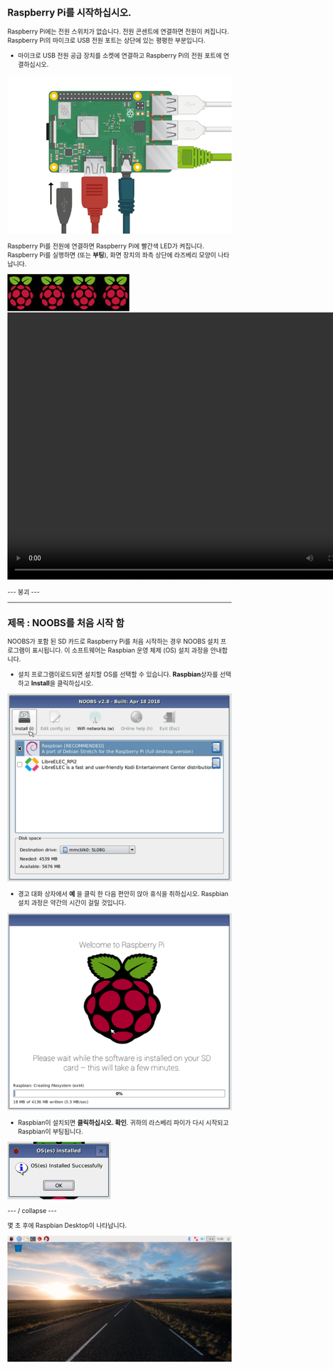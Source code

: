 ## Raspberry Pi를 시작하십시오.

Raspberry Pi에는 전원 스위치가 없습니다. 전원 콘센트에 연결하면 전원이 켜집니다. Raspberry Pi의 마이크로 USB 전원 포트는 상단에 있는 평평한 부분입니다.

+ 마이크로 USB 전원 공급 장치를 소켓에 연결하고 Raspberry Pi의 전원 포트에 연결하십시오.

![스크린 샷](images/pi-power.png)

Raspberry Pi를 전원에 연결하면 Raspberry Pi에 빨간색 LED가 켜집니다. Raspberry Pi를 실행하면 (또는 **부팅**), 화면 장치의 좌측 상단에 라즈베리 모양이 나타납니다.

![부트 라스베리](images/raspberries.png)<video width="800" height="600" controls> <source src="images/piboot.webm" type="video/webm"> 브라우저가 WebM 비디오를 지원하지 않으므로 FireFox 또는 Chrome을 사용해보십시오. </video> 

\--- 붕괴 \---

* * *

## 제목 : NOOBS를 처음 시작 함

NOOBS가 포함 된 SD 카드로 Raspberry Pi를 처음 시작하는 경우 NOOBS 설치 프로그램이 표시됩니다. 이 소프트웨어는 Raspbian 운영 체제 (OS) 설치 과정을 안내합니다.

+ 설치 프로그램이로드되면 설치할 OS를 선택할 수 있습니다. **Raspbian**상자를 선택하고 **Install**을 클릭하십시오.

![설치하다](images/install.png)

+ 경고 대화 상자에서 **예** 을 클릭 한 다음 편안히 앉아 휴식을 취하십시오. Raspbian 설치 과정은 약간의 시간이 걸릴 것입니다.

![설치](images/installing.png)

+ Raspbian이 설치되면 **클릭하십시오. 확인**. 귀하의 라스베리 파이가 다시 시작되고 Raspbian이 부팅됩니다.

![설치된](images/installed.png)

\--- / collapse \---

몇 초 후에 Raspbian Desktop이 나타납니다.

![raspbian 데스크탑](images/pi-desktop.jpg)
